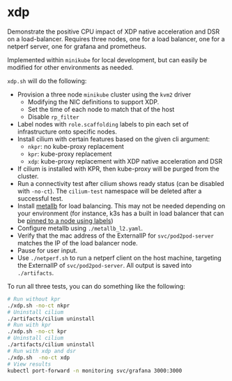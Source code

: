 # xdp

Demonstrate the positive CPU impact of XDP native acceleration and DSR on a load-balancer. Requires three nodes, one for a load balancer, one for a netperf server, one for grafana and prometheus.

Implemented within `minikube` for local development, but can easily be modified for other environments as needed.

`xdp.sh` will do the following:

* Provision a three node `minikube` cluster using the `kvm2` driver
  * Modifying the NIC definitions to support XDP.
  * Set the time of each node to match that of the host
  * Disable `rp_filter`
* Label nodes with `role.scaffolding` labels to pin each set of infrastructure onto specific nodes.
* Install cilium with certain features based on the given cli argument:
  * `nkpr`: no kube-proxy replacement
  * `kpr`: kube-proxy replacement
  * `xdp`: kube-proxy replacement with XDP native acceleration and DSR
* If cilium is installed with KPR, then kube-proxy will be purged from the cluster.
* Run a connectivity test after cilium shows ready status (can be disabled with `-no-ct`). The `cilium-test` namespace will be deleted after a successful test.
* Install [metallb](https://metallb.universe.tf/) for load balancing. This may not be needed depending on your environment (for instance, k3s has a built in load balancer that can be [pinned to a node using labels](https://rancher.com/docs/k3s/latest/en/networking/#excluding-the-service-lb-from-nodes))
* Configure metallb using `./metallb_l2.yaml`.
* Verify that the mac address of the ExternalIP for `svc/pod2pod-server` matches the IP of the load balancer node.
* Pause for user input.
* Use `./netperf.sh` to run a netperf client on the host machine, targeting the ExternalIP of `svc/pod2pod-server`. All output is saved into `./artifacts`.

To run all three tests, you can do something like the following:

```bash
# Run without kpr
./xdp.sh -no-ct nkpr
# Uninstall cilium
./artifacts/cilium uninstall
# Run with kpr
./xdp.sh -no-ct kpr
# Uninstall cilium
./artifacts/cilium uninstall
# Run with xdp and dsr
./xdp.sh  -no-ct xdp
# View results
kubectl port-forward -n monitoring svc/grafana 3000:3000
```